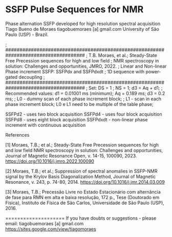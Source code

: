 # SSFP Pulse Sequences for NMR
Phase alternation SSFP developed for high resolution spectral acquisition
Tiago Bueno de Moraes
tiagobuemoraes [a] gmail.com
University of São Paulo (USP) - Brazil.

; ####################################################################################
; T.B. Moraes, et al.; Steady-State Free Precession sequences for high and low field 
; NMR spectroscopy in solution: Challenges and opportunities, JMRO, 2022.
; Linear and Non-linear Phase increment SSFP: SSFPdx and SSFPdxdt
; 1D sequence with power-gated decoupling
; ####################################################################################
; Set:  DS = 1 ; NS = 1;  d3 = Aq + d1; 
; Recommended values: d1 = 0.01001 ms (minimum); Aq = 0.189 ms; d3 = 0.2 ms;
; L0 - dummy scan of each phase increment block; 
; L1 - scan in each phase increment block;  L0 e L1 need to be multiple of the table phase;

SSFPd2 - uses two block acquisition
SSFPd4 - uses four block acquisition
SSFPd8 - uses eight block acquisition
SSFPdxdt - non-linear phase increment with continuous acquisition

References

[1] Moraes, T.B.; et al.; Steady-State Free Precession sequences for high and low field NMR spectroscopy in solution: Challenges and opportunities, Journal of Magnetic Resonance Open, v. 14-15, 100090, 2023.
https://doi.org/10.1016/j.jmro.2022.100090

[2] Moraes, T.B.; et al.; Suppression of spectral anomalies in SSFP-NMR signal by the Krylov Basis Diagonalization Method, 
Journal of Magnetic Resonance, v. 243, p. 74-80, 2014.
https://doi.org/10.1016/j.jmr.2014.03.009

[3] Moraes, T.B.; Precessão Livre no Estado Estacionário com alternância de fase para RMN em alta e baixa resolução, 172 p.,
Tese (Doutorado em Física), Instituto de Física de São Carlos, Universidade de São Paulo (USP), 2016.

====================
If you have doubts or suggestions - please email:  tiagobuemoraes [a] gmail.com
https://sites.google.com/view/tiagomoraes
